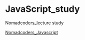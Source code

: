 # JavaScript_study
 Nomadcoders_lecture study

[Nomadcoders_Javascript](https://nomadcoders.co/javascript-for-beginners/lobby)
